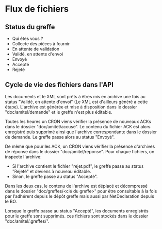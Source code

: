 # Flux de fichiers
## Status du greffe

- Qui êtes vous ?
- Collecte des pièces à fournir
- En attente de validation
- Validé, en attente d'envoi
- Envoyé
- Accepté
- Rejeté

## Cycle de vie des fichiers dans l'API
Les documents et le XML sont prêts à êtres mis en archive une fois au status "Validé, en attente d'envoi" (Le XML est d'ailleurs généré a cette étape).
L'archive est générée et mise à disposition dans le dossier "doc/amitel/demande" et le greffe n'est plus éditable.

Toutes les heures un CRON viens vérifier la présence de nouveaux ACKs dans le dossier "doc/amitel/accuse".
Le contenu du fichier ACK est alors enregistré puis supprimé ainsi que l'archive correspondante dans le dossier de demande. Le greffe passe alors au status "Envoyé".

De même que pour les ACK, un CRON viens vérifier la présence d'archives de réponse dans le dossier "doc/amitel/reponse". Pour chaque fichiers, on inspecte l'archive:

* Si l'archive contient le fichier "rejet.pdf", le greffe passe au status "Rejeté" et deviens à nouveau éditable.
* Sinon, le greffe passe au status "Accepté".

Dans les deux cas, le contenu de l'archive est déplacé et décompressé dans le dossier "doc/greffes/<clé du greffe>" pour être consultable à la fois par l'adhérent depuis le dépôt greffe mais aussi par NetDeclaration depuis le BO.

Lorsque le greffe passe au status "Accepté", les documents enregistrés pour le greffe sont supprimés.
ces fichiers sont stockés dans le dossier "doc/amitel/.greffes/<id>".

